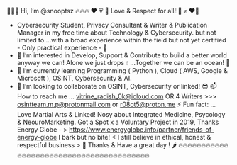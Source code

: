 👋👋👋 Hi, I’m @snooptsz 🔥🔥🔥 ❤️ 💗 💖 Love & Respect for all!!🫡 ✊ ❤️‍🔥
- Cybersecurity Student, Privacy Consultant & Writer & Publication Manager in my free time
 about Technology & Cybersecurity. but not limited to....with a broad experience within the field but not 
yet certified - Only practical experience - 🧧
- 👀 I’m interested in Develop, Support & Contribute to build a better world
anyway we can!
Alone we just drops 💧 ...Together we can be an ocean! 🌊
 - 🌱 I’m currently learning Programming ( Python ), Cloud ( AWS, Google & Microsoft ), OSINT,
Cybersecurity & AI. 
- 💞️ I’m looking to collaborate on OSINT, Cybersecurity or linked! 😎
📫 How to reach me ...  vitrine_radish_0k@icloud.com  OR 4 Writers  >>> osintteam.m.p@protonmail.com or r08ot5@proton.me
⚡ Fun fact: ... Love Martial Arts & Linked! Nosy about Integrated Medicine, Psycology & NeouroMarketing. 
Got a Spot x a Voluntary Project in 2019, Thanks Energy Globe - > https://www.energyglobe.info/partner/friends-of-energy-globe
I bark but no bite! < I still believe in ethical, honest & respectful business >
🧨 Thanks & Have a great day ! 🌶️
🔥🔥🔥🔥🔥🔥🔥🔥🔥🔥🔥🔥🔥🔥🔥🔥🔥🔥🔥🔥🔥🔥🔥🔥🔥🔥🔥🔥🔥🔥🔥🔥🔥🔥🔥🔥🔥🔥🔥🔥
